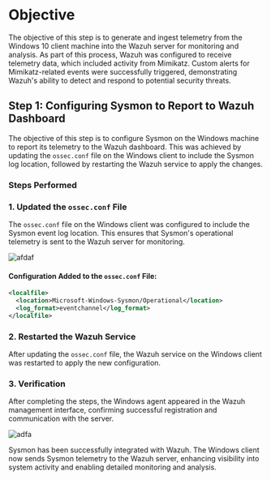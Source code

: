 # Objective

The objective of this step is to generate and ingest telemetry from the Windows 10 client machine into the Wazuh server for monitoring and analysis. As part of this process, Wazuh was configured to receive telemetry data, which included activity from Mimikatz. Custom alerts for Mimikatz-related events were successfully triggered, demonstrating Wazuh's ability to detect and respond to potential security threats.

## Step 1:  Configuring Sysmon to Report to Wazuh Dashboard

The objective of this step is to configure Sysmon on the Windows machine to report its telemetry to the Wazuh dashboard. This was achieved by updating the `ossec.conf` file on the Windows client to include the Sysmon log location, followed by restarting the Wazuh service to apply the changes.



### Steps Performed

### 1. Updated the `ossec.conf` File
The `ossec.conf` file on the Windows client was configured to include the Sysmon event log location. This ensures that Sysmon's operational telemetry is sent to the Wazuh server for monitoring.

![afdaf](https://i.imgur.com/tGpuI6I.png)

#### Configuration Added to the `ossec.conf` File:
```xml
<localfile>
  <location>Microsoft-Windows-Sysmon/Operational</location>
  <log_format>eventchannel</log_format>
</localfile>

```

### 2. Restarted the Wazuh Service
After updating the `ossec.conf` file, the Wazuh service on the Windows client was restarted to apply the new configuration.

### 3. Verification

After completing the steps, the Windows agent appeared in the Wazuh management interface, confirming successful registration and communication with the server.

![adfa](https://i.imgur.com/zOp2YHn.png)

Sysmon has been successfully integrated with Wazuh. The Windows client now sends Sysmon telemetry to the Wazuh server, enhancing visibility into system activity and enabling detailed monitoring and analysis.
